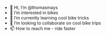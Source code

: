 - 👋 Hi, I’m @thomasmays
- 👀 I’m interested in bikes
- 🌱 I’m currently learning cool bike tricks
- 💞️ I’m looking to collaborate on cool bike trips
- 📫 How to reach me - ride faster

<!---
thomasmays/thomasmays is a ✨ special ✨ repository because its `README.md` (this file) appears on your GitHub profile.
You can click the Preview link to take a look at your changes.
--->
